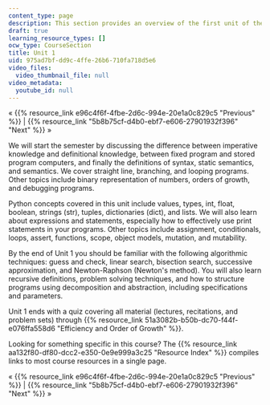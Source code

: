 ```yaml
---
content_type: page
description: This section provides an overview of the first unit of the course.
draft: true
learning_resource_types: []
ocw_type: CourseSection
title: Unit 1
uid: 975ad7bf-dd9c-4ffe-26b6-710fa718d5e6
video_files:
  video_thumbnail_file: null
video_metadata:
  youtube_id: null
---
```

« {{% resource_link e96c4f6f-4fbe-2d6c-994e-20e1a0c829c5 "Previous" %}} | {{% resource_link "5b8b75cf-d4b0-ebf7-e606-27901932f396" "Next" %}} »

We will start the semester by discussing the difference between imperative knowledge and definitional knowledge, between fixed program and stored program computers, and finally the definitions of syntax, static semantics, and semantics. We cover straight line, branching, and looping programs. Other topics include binary representation of numbers, orders of growth, and debugging programs.

Python concepts covered in this unit include values, types, int, float, boolean, strings (str), tuples, dictionaries (dict), and lists. We will also learn about expressions and statements, especially how to effectively use print statements in your programs. Other topics include assignment, conditionals, loops, assert, functions, scope, object models, mutation, and mutability.

By the end of Unit 1 you should be familiar with the following algorithmic techniques: guess and check, linear search, bisection search, successive approximation, and Newton-Raphson (Newton's method). You will also learn recursive definitions, problem solving techniques, and how to structure programs using decomposition and abstraction, including specifications and parameters.

Unit 1 ends with a quiz covering all material (lectures, recitations, and problem sets) through {{% resource_link 51a3082b-b50b-dc70-f44f-e076ffa558d6 "Efficiency and Order of Growth" %}}.

Looking for something specific in this course? The {{% resource_link aa132f80-df80-dcc2-e350-0e9e999a3c25 "Resource Index" %}} compiles links to most course resources in a single page.

« {{% resource_link e96c4f6f-4fbe-2d6c-994e-20e1a0c829c5 "Previous" %}} | {{% resource_link "5b8b75cf-d4b0-ebf7-e606-27901932f396" "Next" %}} »